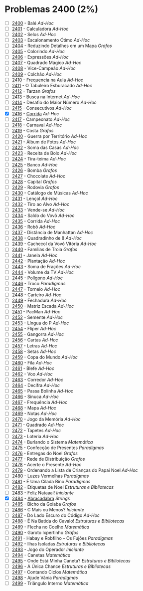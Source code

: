# Problemas 2400 (2%)

- [ ]  [2400](https://www.beecrowd.com.br/repository/UOJ_2400.html) - Balé *Ad-Hoc*
- [ ]  [2401](https://www.beecrowd.com.br/repository/UOJ_2401.html) - Calculadora *Ad-Hoc*
- [ ]  [2402](https://www.beecrowd.com.br/repository/UOJ_2402.html) - Selos *Ad-Hoc*
- [ ]  [2403](https://www.beecrowd.com.br/repository/UOJ_2403.html) - Escalonamento Ótimo *Ad-Hoc*
- [ ]  [2404](https://www.beecrowd.com.br/repository/UOJ_2404.html) - Reduzindo Detalhes em um Mapa *Grafos*
- [ ]  [2405](https://www.beecrowd.com.br/repository/UOJ_2405.html) - Colorindo *Ad-Hoc*
- [ ]  [2406](https://www.beecrowd.com.br/repository/UOJ_2406.html) - Expressões *Ad-Hoc*
- [ ]  [2407](https://www.beecrowd.com.br/repository/UOJ_2407.html) - Quadrado Mágico *Ad-Hoc*
- [ ]  [2408](https://www.beecrowd.com.br/repository/UOJ_2408.html) - Vice-Campeão *Ad-Hoc*
- [ ]  [2409](https://www.beecrowd.com.br/repository/UOJ_2409.html) - Colchão *Ad-Hoc*
- [ ]  [2410](https://www.beecrowd.com.br/repository/UOJ_2410.html) - Frequencia na Aula *Ad-Hoc*
- [ ]  [2411](https://www.beecrowd.com.br/repository/UOJ_2411.html) - O Tabuleiro Esburacado *Ad-Hoc*
- [ ]  [2412](https://www.beecrowd.com.br/repository/UOJ_2412.html) - Tarzan *Grafos*
- [ ]  [2413](https://www.beecrowd.com.br/repository/UOJ_2413.html) - Busca na Internet *Ad-Hoc*
- [ ]  [2414](https://www.beecrowd.com.br/repository/UOJ_2414.html) - Desafio do Maior Número *Ad-Hoc*
- [ ]  [2415](https://www.beecrowd.com.br/repository/UOJ_2415.html) - Consecutivos *Ad-Hoc*
- [x]  [2416](https://www.beecrowd.com.br/repository/UOJ_2416.html) - [Corrida](2416.c) *Ad-Hoc*
- [ ]  [2417](https://www.beecrowd.com.br/repository/UOJ_2417.html) - Campeonato *Ad-Hoc*
- [ ]  [2418](https://www.beecrowd.com.br/repository/UOJ_2418.html) - Carnaval *Ad-Hoc*
- [ ]  [2419](https://www.beecrowd.com.br/repository/UOJ_2419.html) - Costa *Grafos*
- [ ]  [2420](https://www.beecrowd.com.br/repository/UOJ_2420.html) - Guerra por Território *Ad-Hoc*
- [ ]  [2421](https://www.beecrowd.com.br/repository/UOJ_2421.html) - Álbum de Fotos *Ad-Hoc*
- [ ]  [2422](https://www.beecrowd.com.br/repository/UOJ_2422.html) - Soma das Casas *Ad-Hoc*
- [ ]  [2423](https://www.beecrowd.com.br/repository/UOJ_2423.html) - Receita de Bolo *Ad-Hoc*
- [ ]  [2424](https://www.beecrowd.com.br/repository/UOJ_2424.html) - Tira-teima *Ad-Hoc*
- [ ]  [2425](https://www.beecrowd.com.br/repository/UOJ_2425.html) - Banco *Ad-Hoc*
- [ ]  [2426](https://www.beecrowd.com.br/repository/UOJ_2426.html) - Bomba *Grafos*
- [ ]  [2427](https://www.beecrowd.com.br/repository/UOJ_2427.html) - Chocolate *Ad-Hoc*
- [ ]  [2428](https://www.beecrowd.com.br/repository/UOJ_2428.html) - Capital *Grafos*
- [ ]  [2429](https://www.beecrowd.com.br/repository/UOJ_2429.html) - Rodovia *Grafos*
- [ ]  [2430](https://www.beecrowd.com.br/repository/UOJ_2430.html) - Catálogo de Músicas *Ad-Hoc*
- [ ]  [2431](https://www.beecrowd.com.br/repository/UOJ_2431.html) - Lençol *Ad-Hoc*
- [ ]  [2432](https://www.beecrowd.com.br/repository/UOJ_2432.html) - Tiro ao Alvo *Ad-Hoc*
- [ ]  [2433](https://www.beecrowd.com.br/repository/UOJ_2433.html) - Vende-se *Ad-Hoc*
- [ ]  [2434](https://www.beecrowd.com.br/repository/UOJ_2434.html) - Saldo do Vovô *Ad-Hoc*
- [ ]  [2435](https://www.beecrowd.com.br/repository/UOJ_2435.html) - Corrida *Ad-Hoc*
- [ ]  [2436](https://www.beecrowd.com.br/repository/UOJ_2436.html) - Robô *Ad-Hoc*
- [ ]  [2437](https://www.beecrowd.com.br/repository/UOJ_2437.html) - Distância de Manhattan *Ad-Hoc*
- [ ]  [2438](https://www.beecrowd.com.br/repository/UOJ_2438.html) - Quadradinho de 8 *Ad-Hoc*
- [ ]  [2439](https://www.beecrowd.com.br/repository/UOJ_2439.html) - Cachecol da Vovó Vitória *Ad-Hoc*
- [ ]  [2440](https://www.beecrowd.com.br/repository/UOJ_2440.html) - Famílias de Troia *Grafos*
- [ ]  [2441](https://www.beecrowd.com.br/repository/UOJ_2441.html) - Janela *Ad-Hoc*
- [ ]  [2442](https://www.beecrowd.com.br/repository/UOJ_2442.html) - Plantação *Ad-Hoc*
- [ ]  [2443](https://www.beecrowd.com.br/repository/UOJ_2443.html) - Soma de Frações *Ad-Hoc*
- [ ]  [2444](https://www.beecrowd.com.br/repository/UOJ_2444.html) - Volume da TV *Ad-Hoc*
- [ ]  [2445](https://www.beecrowd.com.br/repository/UOJ_2445.html) - Polígono *Ad-Hoc*
- [ ]  [2446](https://www.beecrowd.com.br/repository/UOJ_2446.html) - Troco *Paradigmas*
- [ ]  [2447](https://www.beecrowd.com.br/repository/UOJ_2447.html) - Torneio *Ad-Hoc*
- [ ]  [2448](https://www.beecrowd.com.br/repository/UOJ_2448.html) - Carteiro *Ad-Hoc*
- [ ]  [2449](https://www.beecrowd.com.br/repository/UOJ_2449.html) - Fechadura *Ad-Hoc*
- [ ]  [2450](https://www.beecrowd.com.br/repository/UOJ_2450.html) - Matriz Escada *Ad-Hoc*
- [ ]  [2451](https://www.beecrowd.com.br/repository/UOJ_2451.html) - PacMan *Ad-Hoc*
- [ ]  [2452](https://www.beecrowd.com.br/repository/UOJ_2452.html) - Semente *Ad-Hoc*
- [ ]  [2453](https://www.beecrowd.com.br/repository/UOJ_2453.html) - Língua do P *Ad-Hoc*
- [ ]  [2454](https://www.beecrowd.com.br/repository/UOJ_2454.html) - Flíper *Ad-Hoc*
- [ ]  [2455](https://www.beecrowd.com.br/repository/UOJ_2455.html) - Gangorra *Ad-Hoc*
- [ ]  [2456](https://www.beecrowd.com.br/repository/UOJ_2456.html) - Cartas *Ad-Hoc*
- [ ]  [2457](https://www.beecrowd.com.br/repository/UOJ_2457.html) - Letras *Ad-Hoc*
- [ ]  [2458](https://www.beecrowd.com.br/repository/UOJ_2458.html) - Setas *Ad-Hoc*
- [ ]  [2459](https://www.beecrowd.com.br/repository/UOJ_2459.html) - Copa do Mundo *Ad-Hoc*
- [ ]  [2460](https://www.beecrowd.com.br/repository/UOJ_2460.html) - Fila *Ad-Hoc*
- [ ]  [2461](https://www.beecrowd.com.br/repository/UOJ_2461.html) - Blefe *Ad-Hoc*
- [ ]  [2462](https://www.beecrowd.com.br/repository/UOJ_2462.html) - Voo *Ad-Hoc*
- [ ]  [2463](https://www.beecrowd.com.br/repository/UOJ_2463.html) - Corredor *Ad-Hoc*
- [ ]  [2464](https://www.beecrowd.com.br/repository/UOJ_2464.html) - Decifra *Ad-Hoc*
- [ ]  [2465](https://www.beecrowd.com.br/repository/UOJ_2465.html) - Passa Bolinha *Ad-Hoc*
- [ ]  [2466](https://www.beecrowd.com.br/repository/UOJ_2466.html) - Sinuca *Ad-Hoc*
- [ ]  [2467](https://www.beecrowd.com.br/repository/UOJ_2467.html) - Frequência *Ad-Hoc*
- [ ]  [2468](https://www.beecrowd.com.br/repository/UOJ_2468.html) - Mapa *Ad-Hoc*
- [ ]  [2469](https://www.beecrowd.com.br/repository/UOJ_2469.html) - Notas *Ad-Hoc*
- [ ]  [2470](https://www.beecrowd.com.br/repository/UOJ_2470.html) - Jogo da Memória *Ad-Hoc*
- [ ]  [2471](https://www.beecrowd.com.br/repository/UOJ_2471.html) - Quadrado *Ad-Hoc*
- [ ]  [2472](https://www.beecrowd.com.br/repository/UOJ_2472.html) - Tapetes *Ad-Hoc*
- [ ]  [2473](https://www.beecrowd.com.br/repository/UOJ_2473.html) - Loteria *Ad-Hoc*
- [ ]  [2474](https://www.beecrowd.com.br/repository/UOJ_2474.html) - Burlando o Sistema *Matemática*
- [ ]  [2475](https://www.beecrowd.com.br/repository/UOJ_2475.html) - Confecção de Presentes *Paradigmas*
- [ ]  [2476](https://www.beecrowd.com.br/repository/UOJ_2476.html) - Entregas do Noel *Grafos*
- [ ]  [2477](https://www.beecrowd.com.br/repository/UOJ_2477.html) - Rede de Distribuição *Grafos*
- [ ]  [2478](https://www.beecrowd.com.br/repository/UOJ_2478.html) - Acerte o Presente *Ad-Hoc*
- [ ]  [2479](https://www.beecrowd.com.br/repository/UOJ_2479.html) - Ordenando a Lista de Crianças do Papai Noel *Ad-Hoc*
- [ ]  [2480](https://www.beecrowd.com.br/repository/UOJ_2480.html) - Luzes Vermelhas *Paradigmas*
- [ ]  [2481](https://www.beecrowd.com.br/repository/UOJ_2481.html) - É Uma Cilada Bino *Paradigmas*
- [ ]  [2482](https://www.beecrowd.com.br/repository/UOJ_2482.html) - Etiquetas de Noel *Estruturas e Bibliotecas*
- [ ]  [2483](https://www.beecrowd.com.br/repository/UOJ_2483.html) - Feliz Nataaal! *Iniciante*
- [x]  [2484](https://www.beecrowd.com.br/repository/UOJ_2484.html) - [Abracadabra](2484.c) *Strings*
- [ ]  [2485](https://www.beecrowd.com.br/repository/UOJ_2485.html) - Bicho da Goiaba *Grafos*
- [ ]  [2486](https://www.beecrowd.com.br/repository/UOJ_2486.html) - C Mais ou Menos? *Iniciante*
- [ ]  [2487](https://www.beecrowd.com.br/repository/UOJ_2487.html) - Do Lado Escuro do Código *Ad-Hoc*
- [ ]  [2488](https://www.beecrowd.com.br/repository/UOJ_2488.html) - É Na Batida do Cavalo! *Estruturas e Bibliotecas*
- [ ]  [2489](https://www.beecrowd.com.br/repository/UOJ_2489.html) - Flecha no Coelho *Matemática*
- [ ]  [2490](https://www.beecrowd.com.br/repository/UOJ_2490.html) - Garoto Ixpertinho *Grafos*
- [ ]  [2491](https://www.beecrowd.com.br/repository/UOJ_2491.html) - Habay e Robfilho – Os Fujões *Paradigmas*
- [ ]  [2492](https://www.beecrowd.com.br/repository/UOJ_2492.html) - Ilhas Isoladas *Estruturas e Bibliotecas*
- [ ]  [2493](https://www.beecrowd.com.br/repository/UOJ_2493.html) - Jogo do Operador *Iniciante*
- [ ]  [2494](https://www.beecrowd.com.br/repository/UOJ_2494.html) - Canetas *Matemática*
- [ ]  [2495](https://www.beecrowd.com.br/repository/UOJ_2495.html) - Onde Está Minha Caneta? *Estruturas e Bibliotecas*
- [ ]  [2496](https://www.beecrowd.com.br/repository/UOJ_2496.html) - A Única Chance *Estruturas e Bibliotecas*
- [ ]  [2497](https://www.beecrowd.com.br/repository/UOJ_2497.html) - Contando Ciclos *Matemática*
- [ ]  [2498](https://www.beecrowd.com.br/repository/UOJ_2498.html) - Ajude Vânia *Paradigmas*
- [ ]  [2499](https://www.beecrowd.com.br/repository/UOJ_2499.html) - Triângulo Interno *Matemática*
